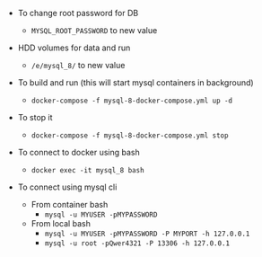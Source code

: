 - To change root password for DB
  - `MYSQL_ROOT_PASSWORD` to new value

- HDD volumes for data and run
  - `/e/mysql_8/` to new value

- To build and run (this will start mysql containers in background)
  - `docker-compose -f mysql-8-docker-compose.yml up -d`

- To stop it
  - `docker-compose -f mysql-8-docker-compose.yml stop`

- To connect to docker using bash
  - `docker exec -it mysql_8 bash`

- To connect using mysql cli
  - From container bash
    - `mysql -u MYUSER -pMYPASSWORD`
  - From local bash
    - `mysql -u MYUSER -pMYPASSWORD -P MYPORT -h 127.0.0.1`
    - `mysql -u root -pQwer4321 -P 13306 -h 127.0.0.1`
